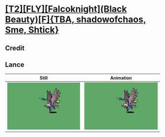 # [\[T2\]\[FLY\]\[Falcoknight\]\(Black Beauty\)\[F\]{TBA, shadowofchaos, Sme, Shtick}](../)

## Credit


	
## Lance

| Still | Animation |
| :---: | :-------: |
| ![Lance still](./Lance_000.png) | ![Lance animation](./Lance.gif) |
